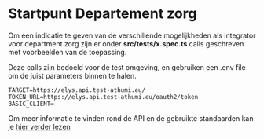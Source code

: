 # Startpunt Departement zorg
Om een indicatie te geven van de verschillende mogelijkheden als integrator voor department zorg 
zijn er onder **src/tests/x.spec.ts** calls geschreven met voorbeelden van de toepassing.

Deze calls zijn bedoeld voor de test omgeving, en gebruiken een .env file om de juist parameters binnen te halen.

```properties
TARGET=https://elys.api.test-athumi.eu/
TOKEN_URL=https://elys.api.test-athumi.eu/oauth2/token
BASIC_CLIENT=
```

Om meer informatie te vinden rond de API en de gebruikte standaarden kan je [hier verder lezen](api/README.md)